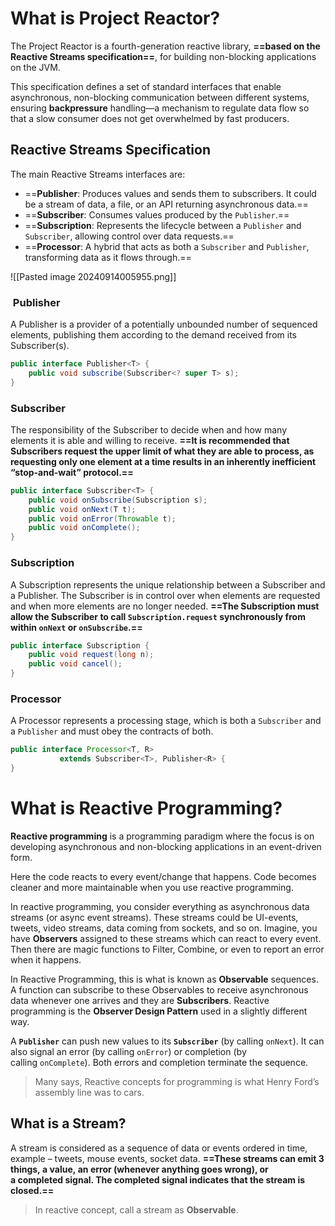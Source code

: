 
# What is Project Reactor?

The Project Reactor is a fourth-generation reactive library, **==based on the Reactive Streams specification==**, for building non-blocking applications on the JVM.

This specification defines a set of standard interfaces that enable asynchronous, non-blocking communication between different systems, ensuring **backpressure** handling—a mechanism to regulate data flow so that a slow consumer does not get overwhelmed by fast producers.

## Reactive Streams Specification

The main Reactive Streams interfaces are:

- ==**Publisher**: Produces values and sends them to subscribers. It could be a stream of data, a file, or an API returning asynchronous data.==
- ==**Subscriber**: Consumes values produced by the `Publisher`.==
- ==**Subscription**: Represents the lifecycle between a `Publisher` and `Subscriber`, allowing control over data requests.==
- ==**Processor**: A hybrid that acts as both a `Subscriber` and `Publisher`, transforming data as it flows through.==

![[Pasted image 20240914005955.png]]

###  Publisher

A Publisher is a provider of a potentially unbounded number of sequenced elements, publishing them according to the demand received from its Subscriber(s).


```java
public interface Publisher<T> {
    public void subscribe(Subscriber<? super T> s);
}
```

### Subscriber

The responsibility of the Subscriber to decide when and how many elements it is able and willing to receive. **==It is recommended that Subscribers request the upper limit of what they are able to process, as requesting only one element at a time results in an inherently inefficient “stop-and-wait” protocol.==**


```Java
public interface Subscriber<T> {
    public void onSubscribe(Subscription s);
    public void onNext(T t);
    public void onError(Throwable t);
    public void onComplete();
}
```

### Subscription

A Subscription represents the unique relationship between a Subscriber and a Publisher. The Subscriber is in control over when elements are requested and when more elements are no longer needed. **==The Subscription must allow the Subscriber to call `Subscription.request` synchronously from within `onNext` or `onSubscribe`.==**

```java
public interface Subscription {
    public void request(long n);
    public void cancel();
}
```

### Processor

A Processor represents a processing stage, which is both a `Subscriber` and a `Publisher` and must obey the contracts of both.

```Java
public interface Processor<T, R> 
           extends Subscriber<T>, Publisher<R> {
}
```

# What is Reactive Programming?

**Reactive programming** is a programming paradigm where the focus is on developing asynchronous and non-blocking applications in an event-driven form. 

Here the code reacts to every event/change that happens. Code becomes cleaner and more maintainable when you use reactive programming.

In reactive programming, you consider everything as asynchronous data streams (or async event streams). These streams could be UI-events, tweets, video streams, data coming from sockets, and so on. Imagine, you have **Observers** assigned to these streams which can react to every event. Then there are magic functions to Filter, Combine, or even to report an error when it happens.

In Reactive Programming, this is what is known as **Observable** sequences. A function can subscribe to these Observables to receive asynchronous data whenever one arrives and they are **Subscribers**. Reactive programming is the **Observer Design Pattern** used in a slightly different way.

A **`Publisher`** can push new values to its **`Subscriber`** (by calling `onNext`). It can also signal an error (by calling `onError`) or completion (by calling `onComplete`). Both errors and completion terminate the sequence.


> Many says, Reactive concepts for programming is what Henry Ford’s assembly line was to cars.

## What is a Stream?

A stream is considered as a sequence of data or events ordered in time, example – tweets, mouse events, socket data. **==These streams can emit 3 things, a value, an error (whenever anything goes wrong), or a completed signal. The completed signal indicates that the stream is closed.==**

> In reactive concept, call a stream as **Observable**.


